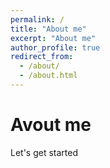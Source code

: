 ```yaml
---
permalink: /
title: "About me"
excerpt: "About me"
author_profile: true
redirect_from: 
  - /about/
  - /about.html
---
```




Avout me
======
Let's get started

